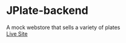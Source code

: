 # JPlate-backend
A mock webstore that sells a variety of plates <br />
[Live Site](https://github.com/Penspinner/jplate-frontend)
